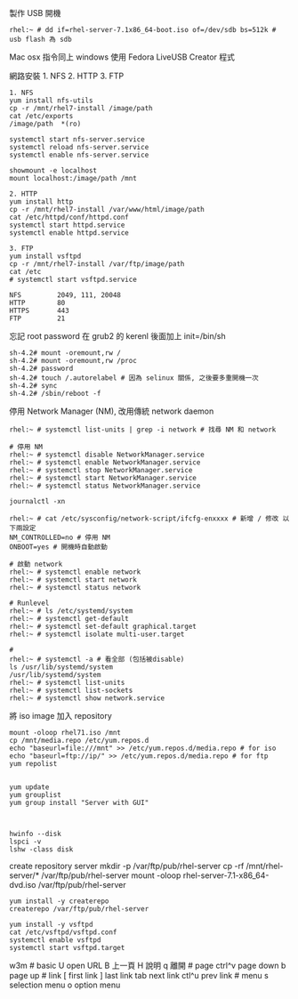 製作 USB 開機 

	rhel:~ # dd if=rhel-server-7.1x86_64-boot.iso of=/dev/sdb bs=512k # usb flash 為 sdb

Mac osx 指令同上
windows 使用 Fedora LiveUSB Creator 程式


網路安裝
	1. NFS
	2. HTTP
	3. FTP

	1. NFS
	yum install nfs-utils
	cp -r /mnt/rhel7-install /image/path
	cat /etc/exports
	/image/path  *(ro)

	systemctl start nfs-server.service
	systemctl reload nfs-server.service
	systemctl enable nfs-server.service

	showmount -e localhost
	mount localhost:/image/path /mnt

	2. HTTP
	yum install http
	cp -r /mnt/rhel7-install /var/www/html/image/path
	cat /etc/httpd/conf/httpd.conf
	systemctl start httpd.service
	systemctl enable httpd.service

	3. FTP
	yum install vsftpd
	cp -r /mnt/rhel7-install /var/ftp/image/path
	cat /etc
	# systemctl start vsftpd.service

	NFS			2049, 111, 20048
	HTTP		80
	HTTPS		443
	FTP			21

忘記 root password
	在 grub2 的 kerenl 後面加上 init=/bin/sh

	sh-4.2# mount -oremount,rw /
	sh-4.2# mount -oremount,rw /proc
	sh-4.2# password
	sh-4.2# touch /.autorelabel # 因為 selinux 關係, 之後要多重開機一次
	sh-4.2# sync
	sh-4.2# /sbin/reboot -f


停用 Network Manager (NM), 改用傳統 network daemon

	rhel:~ # systemctl list-units | grep -i network # 找尋 NM 和 network

	# 停用 NM
	rhel:~ # systemctl disable NetworkManager.service
	rhel:~ # systemctl enable NetworkManager.service
	rhel:~ # systemctl stop NetworkManager.service
	rhel:~ # systemctl start NetworkManager.service
	rhel:~ # systemctl status NetworkManager.service

	journalctl -xn

	rhel:~ # cat /etc/sysconfig/network-script/ifcfg-enxxxx # 新增 / 修改 以下兩設定
	NM_CONTROLLED=no # 停用 NM
	ONBOOT=yes # 開機時自動啟動

	# 啟動 network
	rhel:~ # systemctl enable network
	rhel:~ # systemctl start network
	rhel:~ # systemctl status network

	# Runlevel
	rhel:~ # ls /etc/systemd/system
	rhel:~ # systemctl get-default
	rhel:~ # systemctl set-default graphical.target
	rhel:~ # systemctl isolate multi-user.target

	#
	rhel:~ # systemctl -a # 看全部 (包括被disable)
	ls /usr/lib/systemd/system
	/usr/lib/systemd/system
	rhel:~ # systemctl list-units
	rhel:~ # systemctl list-sockets
	rhel:~ # systemctl show network.service

將 iso image 加入 repository

	mount -oloop rhel71.iso /mnt
	cp /mnt/media.repo /etc/yum.repos.d
	echo "baseurl=file:///mnt" >> /etc/yum.repos.d/media.repo # for iso
	echo "baseurl=ftp://ip/" >> /etc/yum.repos.d/media.repo # for ftp
	yum repolist


	yum update
	yum grouplist
	yum group install "Server with GUI"



	hwinfo --disk
	lspci -v
	lshw -class disk

create repository server
	mkdir -p /var/ftp/pub/rhel-server
	cp -rf /mnt/rhel-server/* /var/ftp/pub/rhel-server
	mount -oloop rhel-server-7.1-x86_64-dvd.iso /var/ftp/pub/rhel-server

	yum install -y createrepo
	createrepo /var/ftp/pub/rhel-server

	yum install -y vsftpd
	cat /etc/vsftpd/vsftpd.conf 
	systemctl enable vsftpd
	systemctl start vsftpd.target


w3m
	# basic
	U		open URL
	B		上一頁
	H		說明
	q		離開
	# page
	ctrl^v	page down
	b		page up
	# link
	[		first link
	]		last link
	tab		next link
	ctl^u	prev link
	# menu
	s		selection menu
	o		option menu